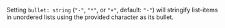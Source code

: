 Setting `bullet: string` (`"-"`, `"*"`, or `"+"`, default: `"-"`) will stringify list-items in unordered lists using the provided character as its bullet.

